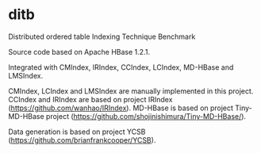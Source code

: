 # ditb
Distributed ordered table Indexing Technique Benchmark

Source code based on Apache HBase 1.2.1.

Integrated with CMIndex, IRIndex, CCIndex, LCIndex, MD-HBase and LMSIndex.

CMIndex, LCIndex and LMSIndex are manually implemented in this project.
CCIndex and IRIndex are based on project IRIndex (https://github.com/wanhao/IRIndex).
MD-HBase is based on project Tiny-MD-HBase project (https://github.com/shojinishimura/Tiny-MD-HBase/).

Data generation is based on project YCSB (https://github.com/brianfrankcooper/YCSB).
